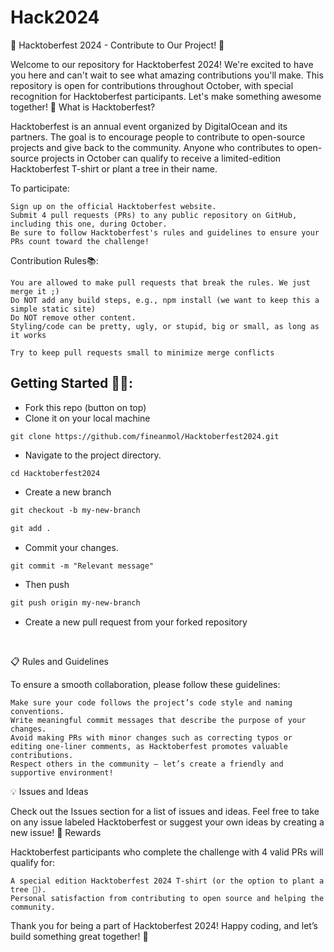 # Hack2024


🎃 Hacktoberfest 2024 - Contribute to Our Project! 🎉

Welcome to our repository for Hacktoberfest 2024! We're excited to have you here and can't wait to see what amazing contributions you'll make. This repository is open for contributions throughout October, with special recognition for Hacktoberfest participants. Let's make something awesome together!
📌 What is Hacktoberfest?

Hacktoberfest is an annual event organized by DigitalOcean and its partners. The goal is to encourage people to contribute to open-source projects and give back to the community. Anyone who contributes to open-source projects in October can qualify to receive a limited-edition Hacktoberfest T-shirt or plant a tree in their name.

To participate:

    Sign up on the official Hacktoberfest website.
    Submit 4 pull requests (PRs) to any public repository on GitHub, including this one, during October.
    Be sure to follow Hacktoberfest's rules and guidelines to ensure your PRs count toward the challenge!

Contribution Rules📚:

    You are allowed to make pull requests that break the rules. We just merge it ;)
    Do NOT add any build steps, e.g., npm install (we want to keep this a simple static site)
    Do NOT remove other content.
    Styling/code can be pretty, ugly, or stupid, big or small, as long as it works

    Try to keep pull requests small to minimize merge conflicts

## Getting Started 🤩🤗:

- Fork this repo (button on top)
- Clone it on your local machine

```terminal
git clone https://github.com/fineanmol/Hacktoberfest2024.git
```

- Navigate to the project directory.

```terminal
cd Hacktoberfest2024
```

- Create a new branch

```markdown
git checkout -b my-new-branch
```

<!--- - Add your name to `contributors/contributorsList.js`. -->

```markdown
git add .
```

- Commit your changes.

```markdown
git commit -m "Relevant message"
```

- Then push

```markdown
git push origin my-new-branch
```

- Create a new pull request from your forked repository

<br>


📋 Rules and Guidelines

To ensure a smooth collaboration, please follow these guidelines:

    Make sure your code follows the project’s code style and naming conventions.
    Write meaningful commit messages that describe the purpose of your changes.
    Avoid making PRs with minor changes such as correcting typos or editing one-liner comments, as Hacktoberfest promotes valuable contributions.
    Respect others in the community – let’s create a friendly and supportive environment!

💡 Issues and Ideas

Check out the Issues section for a list of issues and ideas. Feel free to take on any issue labeled Hacktoberfest or suggest your own ideas by creating a new issue!
🎉 Rewards

Hacktoberfest participants who complete the challenge with 4 valid PRs will qualify for:

    A special edition Hacktoberfest 2024 T-shirt (or the option to plant a tree 🌳).
    Personal satisfaction from contributing to open source and helping the community.


Thank you for being a part of Hacktoberfest 2024! Happy coding, and let’s build something great together! 🚀
